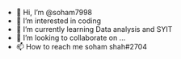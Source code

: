 - 👋 Hi, I’m @soham7998
- 👀 I’m interested in coding 
- 🌱 I’m currently learning Data analysis and SYIT 
- 💞️ I’m looking to collaborate on ...
- 📫 How to reach me soham shah#2704

<!---
soham7998/soham7998 is a ✨ special ✨ repository because its `README.md` (this file) appears on your GitHub profile.
You can click the Preview link to take a look at your changes.
--->

